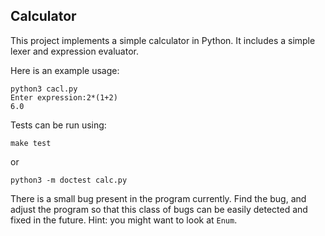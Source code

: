 Calculator
----------

This project implements a simple calculator in Python. It includes a simple lexer and expression evaluator.

Here is an example usage:

```
python3 cacl.py
Enter expression:2*(1+2)
6.0
```

Tests can be run using:

```
make test
```

or

```
python3 -m doctest calc.py
```

There is a small bug present in the program currently. Find the bug, and adjust the program so that this class of bugs can be easily detected and fixed in the future. Hint: you might want to look at `Enum`.
